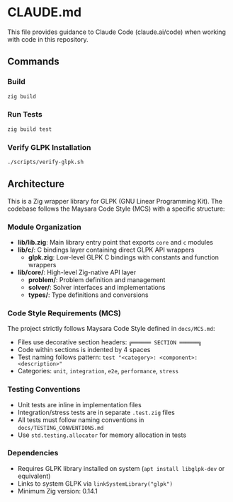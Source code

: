 # CLAUDE.md

This file provides guidance to Claude Code (claude.ai/code) when working with code in this repository.

## Commands

### Build
```bash
zig build
```

### Run Tests
```bash
zig build test
```

### Verify GLPK Installation
```bash
./scripts/verify-glpk.sh
```

## Architecture

This is a Zig wrapper library for GLPK (GNU Linear Programming Kit). The codebase follows the Maysara Code Style (MCS) with a specific structure:

### Module Organization
- **lib/lib.zig**: Main library entry point that exports `core` and `c` modules
- **lib/c/**: C bindings layer containing direct GLPK API wrappers
  - **glpk.zig**: Low-level GLPK C bindings with constants and function wrappers
- **lib/core/**: High-level Zig-native API layer
  - **problem/**: Problem definition and management
  - **solver/**: Solver interfaces and implementations  
  - **types/**: Type definitions and conversions

### Code Style Requirements (MCS)
The project strictly follows Maysara Code Style defined in `docs/MCS.md`:
- Files use decorative section headers: `╔══════ SECTION ══════╗`
- Code within sections is indented by 4 spaces
- Test naming follows pattern: `test "<category>: <component>: <description>"`
- Categories: `unit`, `integration`, `e2e`, `performance`, `stress`

### Testing Conventions
- Unit tests are inline in implementation files
- Integration/stress tests are in separate `.test.zig` files
- All tests must follow naming conventions in `docs/TESTING_CONVENTIONS.md`
- Use `std.testing.allocator` for memory allocation in tests

### Dependencies
- Requires GLPK library installed on system (`apt install libglpk-dev` or equivalent)
- Links to system GLPK via `linkSystemLibrary("glpk")`
- Minimum Zig version: 0.14.1